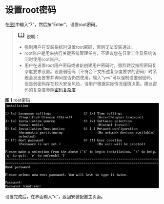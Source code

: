 # 设置root密码<a name="ZH-CN_TOPIC_0187280617"></a>

在[图1](进入安装界面-0.md#zh-cn_topic_0155778949_zh-cn_topic_0151920777_fcabdc4c637504f26ac19e9c99f288111)中输入“7”，然后按“Enter”，设置root密码。

>![](public_sys-resources/icon-note.gif) **说明：**   
>-   强制用户在安装系统时设置root密码，否则无法安装通过。  
>-   root账户是用来执行关键系统管理任务，不建议您在日常工作及系统访问时使用root账户。  
>-   用户在设置root用户密码或者新创建用户密码时，强烈建议按照密码复杂度要求设置。设置弱密码（不符合下文所述复杂度要求的密码）时系统会发出告警并询问是否仍然使用，输入“yes”可以强制设置弱密码，但是弱密码存在较大安全风险，请用户根据实际情况谨慎决策。建议密码的复杂度参照[密码复杂度](安装过程配置.md#zh-cn_topic_0186390266_zh-cn_topic_0122145909_sde5f91f1b197422180f50c693caff342)  

**图 1**  root密码<a name="zh-cn_topic_0155778952_zh-cn_topic_0151920811_f125c609b7ef6419a8b412d185f727a6b"></a>  
![](figures/root密码-2.png "root密码-2")

设置完成后，在界面输入“c”，返回安装配置主页面。

